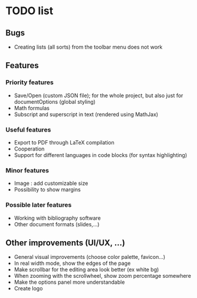 # TODO list
## Bugs
- Creating lists (all sorts) from the toolbar menu does not work

## Features
### Priority features
- Save/Open (custom JSON file); for the whole project, but also just for documentOptions (global styling)
- Math formulas
- Subscript and superscript in text (rendered using MathJax)

### Useful features
- Export to PDF through LaTeX compilation
- Cooperation
- Support for different languages in code blocks (for syntax highlighting)

### Minor features
- Image : add customizable size
- Possibility to show margins

### Possible later features
- Working with bibliography software
- Other document formats (slides,...)

## Other improvements (UI/UX, ...)
- General visual improvements (choose color palette, favicon...)
- In real width mode, show the edges of the page
- Make scrollbar for the editing area look better (ex white bg)
- When zooming with the scrollwheel, show zoom percentage somewhere
- Make the options panel more understandable
- Create logo